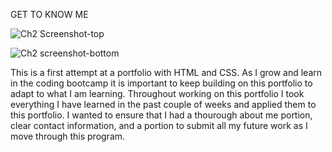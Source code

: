 GET TO KNOW ME 

![Ch2 Screenshot-top](https://user-images.githubusercontent.com/101439331/166132313-025d19da-aa1e-456a-ad5c-6a8b0d9e2738.jpeg)

![Ch2 screenshot-bottom](https://user-images.githubusercontent.com/101439331/166132307-455b36f4-a398-4451-bf2b-4f1346b97a57.jpeg)

This is a first attempt at a portfolio with HTML and CSS. 
As I grow and learn in the coding bootcamp it is important to keep building on this portfolio to adapt to what I am learning. 
Throughout working on this portfolio I took everything I have learned in the past couple of weeks and applied them to this portfolio. 
I wanted to ensure that I had a thourough about me portion, clear contact information, and a portion to submit all my future work as I move through this program. 


